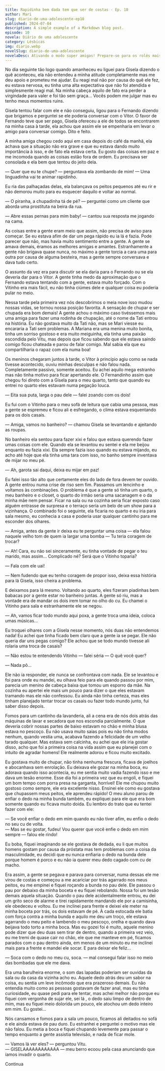 ```yaml
---
title: Rapidinha bem dada tem que ser de costas - Ep. 10
author: Mari
slug: diario-de-uma-adolescente-ep10
published: 2024-07-04
description: A simple example of a Markdown blog post.
episode: 10
novela: Diário de uma adolescente
category: Lésbicas
img: diario.webp
novelSlug: diario-de-uma-adolescente
novelaDesc: Ativando o modo super amigas! Prepare-se para os rolês mais insanos que duas garotas podem aprontar, como se fosse a coisa mais normal do mundo!
---
```


No dia seguinte tão logo quando amanheceu eu liguei para Gisela dizendo o quê aconteceu, ela não entendeu a minha atitude completamente mas me deu apoio e prometeu me ajudar. Eu reagi mal não por causa do quê ele fez, eu estava nervosa, eu tinha uma alta expectativa que não foi atendida e simplesmente reagi mal. Na minha cabeça aquilo de fato era perder a virgindade para valer e foi tão sem graça… Vocês podem me julgar mas eu tenho meus momentos ruins.

Gisela tentou falar com ele e não conseguiu, ligou para o Fernando dizendo que brigamos e perguntei se ele poderia conversar com o Vitor. O favor de Fernando teve que ser pago, Gisela ofereceu a ele de todos se encontrarem na minha casa à tarde, ela achou que assim ele se empenharia em levar o amigo para conversar comigo. Dito e feito.

A minha amiga chegou cedo aqui em casa depois do café da manhã, ela achava que a situação não era grave e que eu estava dando muito importância à isso, e de fato ela estava certa. Eu gosto das coisas em paz e me incomoda quando as coisas estão fora de ordem. Eu precisava ser consolada e ela bem que tentou do jeito dela.

— Quer que eu te chupe? — perguntava ela zombando de mim! — Uma linguadinha vai te animar rapidinho.

Eu ria das palhaçadas delas, ela balançava os peitos pequenos até eu rir e não demorou muito para eu esquecer daquilo e voltar ao normal.

— O piranha, a chupadinha tá de pé? — perguntei como um cliente que aborda uma prostituta na beira da rua.

— Abre essas pernas para mim baby! — cantou sua resposta me jogando na cama.

As coisas entre a gente eram meio que assim, não precisa de aviso para começar. Se eu estava afim de dar um pega rápido eu ia lá e fazia. Pode parecer que não, mas havia muito sentimento entre a gente. A gente se amava demais, éramos as melhores amigas e amantes. Estranhamente a gente não brigava quase nunca, no máximo a gente torcia a cara uma para outra por causa de alguma besteira, mas a gente sempre conversava e dava tudo certo.

O assunto da vez era para discutir se ela daria para o Fernando ou se ela deveria dar para o Vitor. A gente tinha medo da aproximação que o Fernando estava tentando com a gente, estava muito forçado. Com o Vitinho era mais fácil, eu não tinha ciúmes dele e qualquer coisa eu poderia pular no meio.

Nessa tarde pela primeira vez nós descobrimos o meia nove isso mudou nossas vidas, se tornou nossa posição favorita. A sensação de chupar e ser chupada era bom demais! A gente achou o máximo caso tivéssemos mais uma amiga para fazer uma rodinha de chupação, até o nome da Tati entrou na história. Eu não gostava muito da Tati não, mas se Mari viesse eu encararia a Tati sem problemas. A Mariana era uma menina muito bonita, tinha um sorriso gostoso e era muito meiguinha, ela tinha uma paixão escondida pelo Vitu, mas depois que ficou sabendo que ele estava saindo comigo ficou chateada e parou de falar comigo. Mal sabia ela que eu compartilharia o rapaz com ela numa boa!

Os meninos chegaram juntos à tarde, o Vitor à princípio agiu como se nada tivesse acontecido, ouviu minhas desculpas e não falou nada. Completamente passivo, somente aceitou. Eu achei aquilo mega estranho mas não tinha motivo para ficar apertando ele. O Fernandinho assim que chegou foi direto com a Gisela para o meu quarto, tanto que quando eu entrei no quarto eles estavam numa pegação louca.

— Eita sua puta, larga o pau dele — falei zoando com os dois!

Eu fui com o Vitinho para o meu sofá de leitura que cabia uma pessoa, mas a gente se espremeu e ficou ali e esfregando, o clima estava esquentando para os dois casais.

— Amiga, vamos no banheiro? — chamou Gisela se levantando e ajeitando as roupas.

No banheiro ela sentou para fazer xixi e falou que estava querendo fazer umas coisas com ele. Quando ela se levantou eu sentei e ela me beijou enquanto eu fazia xixi. Ela sempre fazia isso quando eu estava mijando, eu acho até hoje que ela tinha uma tara com isso, no banho sempre inventava de mijar no meu pé.

— Ah, garota sai daqui, deixa eu mijar em paz!

Eu falei isso tão alto que certamente eles do lado de fora devem ter ouvido. A gente entrou numa crise de riso sem fim. Passamos um lencinho e voltamos às combinações. O problema é que a gente só tinha um quarto, o meu banheiro e o closet, o quarto do irmão seria uma sacanagem e o da minha mãe nem pensar. Ficar na sala ou na cozinha seria ficar exposto caso alguém entrasse de surpresa e o terraço seria um belo de um show para a vizinhança. O combinado foi o seguinte, ela ficaria no quarto e eu iria para sala mesmo, eu conhecia a casa e poderia usar qualquer cantinho para me esconder dos olhares.

— Amiga, antes da gente ir deixa eu te perguntar uma coisa — ela falou naquele velho tom de quem ia largar uma bomba — Tu teria coragem de trocar?

— Ah! Cara, eu não sei sinceramente, eu tinha vontade de pegar o teu marido, mas assim… Complicado né? Será que o Vitinho toparia?

— Fala com ele uai!

— Nem fudendo que eu tenho coragem de propor isso, deixa essa história para lá Gisela, isso cheira a problema.

E deixamos para lá mesmo. Voltando ao quarto, eles fizeram piadinhas bem babacas por a gente estar no banheiro juntas. A gente só riu, mas a vontade era de mandar os dois irem tomar no olho do cu. Eu chamei o Vitinho para sala e estranhamente ele se negou.

— Ah, vamos ficar todo mundo aqui poxa, a gente troca uma ideia, coloca umas músicas…

Eu troquei olhares com a Gisela nesse momento, nós duas não entendemos nada! Eu achei que tinha ficado bem claro que a gente ia se pegar. Ele não queria dar uns pegas comigo? Ele achou que se todo mundo tivesse ali rolaria uma troca de casais?

— Não estou te entendendo Vitinho — falei séria — O quê você quer?

— Nada pô…

Ele não ia responder, ele nunca se confrontava com nada. Ele se levantou e foi para onde eu mandei, eu olhava feio para ele quando passou por mim, parecia um menino de cabeça baixa que tomou um esporro da mãe. Na cozinha eu apertei ele mais um pouco para dizer o que eles estavam tramando mas ele não confessou. Eu ainda não tinha certeza, mas eles tinham planejado tentar trocar os casais ou fazer todo mundo junto, fui saber disso depois.

Fomos para um cantinho da lavanderia, ali a cena era de nós dois atrás das máquinas de lavar e secadora que nos escondia parcialmente. O que deveria cobrir nossas partes de baixo estavam no chão e minha blusa estava no pescoço. Eu não usava muito saias pois eu não tinha modos nenhum, quando vestia uma, acabava fazendo a felicidade de um velho tarado qualquer. Mas estava sem calcinha, eu achei que ele iria gostar disso, acho que foi a primeira coisa na vida assim que eu planejei com o intuito de agradar homens! Ele realmente adorou e ficou muito excitado.

Eu gostava muito de chupar, não tinha nenhuma frescura, ficava de joelhos e abocanhava sem enrolação. Eu deixava ele gozar na minha boca, eu adorava quando isso acontecia, eu me sentia muito vadia fazendo isso e me dava um tesão enorme. Esse dia foi a primeira vez que eu engoli, e fiquei um bom tempo com porra presa na garganta, horrível! Ele me chupou muito gostoso como sempre, ele era excelente nisso. Ensinei ele como eu gostava que chupassem meus peitos, ele aprendeu rápido! O meu aluno parou de enfiar o dedo na minha bunda também, eu expliquei para ele que era bom somente quando eu ficava muito doida. Eu lembro do trato que eu tentei fazer com ele:

— Se você enfiar o dedo em mim quando eu não tiver afim, eu enfio o dedo no seu cu de volta.  
— Mas se eu gostar, fudeu! Vou querer que você enfie o dedo em mim sempre — falou ele rindo!

Eu boba, fiquei imaginando se ele gostava de dedada, eu li que muitos homens gostam por causa da próstata mas tem problemas com a coisa da masculinidade, eu decidi que eu nunca enfiaria o dedo na bunda dele porque homem é porco e eu não ia querer meu dedo cagado com cu de macho.

Era assim, a gente se pegava e parava para conversar, numa dessas ele me virou de costas e começou a me acariciar por trás agarrado nos meus peitos, eu me empinei e fiquei roçando a bunda no pau dele. Ele passou o pau por debaixo da minha boceta e eu fiquei rebolando. Nossa foi um tesão demais aquela situação. Quando o pau dele acidentalmente entrou, eu dei um grito seco de alarme e tirei rapidamente mandando ele por a camisinha, ele obedeceu e voltou. Eu me inclinei para frente e deixei ele meter na minha boceta por trás, os dois estavam de pé. À cada estocada ele batia com força contra a minha bunda e aquilo me deu um troço, ele estava agarrando o meu peito e lambendo o meu pescoço, orelha e quando dava beijava todo torto a minha boca. Mas eu gozei foi é muito, aquele menino pode dizer que deu duas sem tirar de dentro, quando a primeira vez veio, eu me tremi de quase cair no chão, ele que me manteve em pé, ficamos parados com o pau dentro ainda, em menos de um minuto eu me inclinei mais para a frente e mandei ele socar. E para deixar ele feliz…

— Soca com o dedo no meu cu, soca. — mal consegui falar isso no meio das bombadas que ele me dava.

Era uma barulheira enorme, o som das lapadas poderiam ser ouvidas da sala ou da casa da vizinha acho eu. Aquele dedo atrás deu um sabor na coisa, eu sentia um leve incômodo que era prazeroso demais. Eu não entendia muito como as pessoas gostavam de fazer anal, mas eu tinha curiosidade, eu quase pedi para ele tentar, mas achei melhor não porque eu fiquei com vergonha de sujar ele, sei lá , o dedo saiu limpo de dentro de mim, mas eu fiquei meio dolorida um pouco, ele atochou um dedo inteiro em mim. Eu gostei…

Nós cansamos e fomos para a sala um pouco, ficamos ali deitados no sofá e ele ainda estava de pau duro. Eu estranhei e perguntei o motivo mas ele não falou. Eu metia a boca e fiquei chupando levemente para passar o tempo enquanto a gente assistia televisão, e nada de ficar mole.

— Vamos lá ver eles? — perguntou Vitu.   
— GISELAAAAAAAAAAAA — meu berro ecoou pela casa anunciando que íamos invadir o quarto.

Continua
